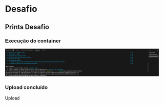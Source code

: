# Desafio

## Prints Desafio

### Execução do container

![Execução](https://github.com/WendeldsCoelho/Programa-De-Bolsas-Compass-Uol/blob/main/Sprint_6/Evid%C3%AAncias/Desafio/Desafio-execu%C3%A7%C3%A3o.jpeg)

### Upload concluído

Upload
